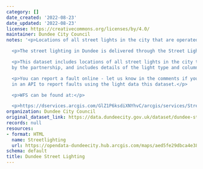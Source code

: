 ```yaml
---
category: []
date_created: '2022-08-23'
date_updated: '2022-08-23'
license: https://creativecommons.org/licenses/by/4.0/
maintainer: Dundee City Council
notes: '<p>Locations of all street lights in the city that are operated by the partnership</p>

  <p>The street lighting in Dundee is delivered through the Street Lighting Partnership.</p>

  <p>This dataset includes locations of all street lights in the city that are operated
  by the partnership, and includes details of the light type and column height.</p>

  <p>You can report a fault online - let us know in the comments if you would be interested
  in an API to report faults using the light data this dataset.</p>

  <p>WFS can be found at:</p>

  <p>https://dservices.arcgis.com/GlZ1P6ksdiXNYhvC/arcgis/services/Streetlighting_Public/WFSServer?service=wfs&amp;request=getcapabilities</p>'
organization: Dundee City Council
original_dataset_link: https://data.dundeecity.gov.uk/dataset/dundee-street-lighting
records: null
resources:
- format: HTML
  name: Streetlighting
  url: https://opendata-dundeecity.hub.arcgis.com/maps/aed5fe29dbca4e388d887e495089676e/about
schema: default
title: Dundee Street Lighting
---
```

